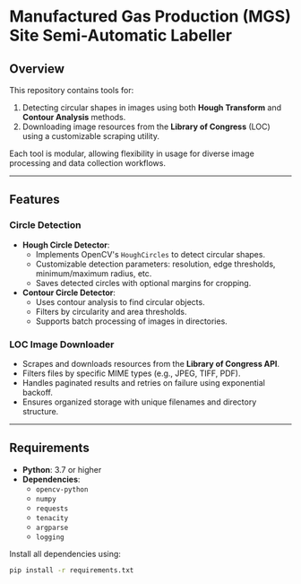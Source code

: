 # Manufactured Gas Production (MGS) Site Semi-Automatic Labeller

## Overview
This repository contains tools for:
1. Detecting circular shapes in images using both **Hough Transform** and **Contour Analysis** methods.
2. Downloading image resources from the **Library of Congress** (LOC) using a customizable scraping utility.

Each tool is modular, allowing flexibility in usage for diverse image processing and data collection workflows.

---

## Features

### **Circle Detection**
- **Hough Circle Detector**:
  - Implements OpenCV's `HoughCircles` to detect circular shapes.
  - Customizable detection parameters: resolution, edge thresholds, minimum/maximum radius, etc.
  - Saves detected circles with optional margins for cropping.
- **Contour Circle Detector**:
  - Uses contour analysis to find circular objects.
  - Filters by circularity and area thresholds.
  - Supports batch processing of images in directories.

### **LOC Image Downloader**
- Scrapes and downloads resources from the **Library of Congress API**.
- Filters files by specific MIME types (e.g., JPEG, TIFF, PDF).
- Handles paginated results and retries on failure using exponential backoff.
- Ensures organized storage with unique filenames and directory structure.

---

## Requirements
- **Python**: 3.7 or higher
- **Dependencies**:
  - `opencv-python`
  - `numpy`
  - `requests`
  - `tenacity`
  - `argparse`
  - `logging`

Install all dependencies using:
```bash
pip install -r requirements.txt
```
